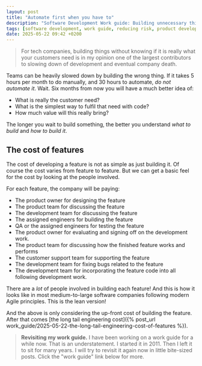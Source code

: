 ```yaml
---
layout: post
title: "Automate first when you have to"
description: "Software Development Work guide: Building unnecessary things leads to company death"
tags: [software development, work guide, reducing risk, product development]
date: 2025-05-22 09:42 +0200
---
```


> For tech companies, building things without knowing if it is really what your customers need is in my opinion one of the largest contributors to slowing down of development and eventual company death.

Teams can be heavily slowed down by building the wrong thing. If it takes 5 hours per month to do manually, and 30 hours to automate, *do not automate it*. Wait. Six months from now you will have a much better idea of:

- What is really the customer need?
- What is the simplest way to fulfil that need with code?
- How much value will this really bring?

The longer you wait to build something, the better you understand *what to build* and *how to build it*.

## The cost of features
The cost of developing a feature is not as simple as just building it. Of course the cost varies from feature to feature.
But we can get a basic feel for the cost by looking at the people involved.

For each feature, the company will be paying:

- The product owner for designing the feature
- The product team for discussing the feature
- The development team for discussing the feature
- The assigned engineers for building the feature
- QA or the assigned engineers for testing the feature
- The product owner for evaluating and signing off on the development work.
- The product team for discussing how the finished feature works and performs
- The customer support team for supporting the feature
- The development team for fixing bugs related to the feature
- The development team for incorporating the feature code into all following development work.

There are a *lot* of people involved in building each feature! And this is how it looks like in most medium-to-large software companies following modern Agile principles. This is the lean version!

And the above is only considering the up-front cost of building the feature. After that comes [the long tail engineering cost]({% post_url work_guide/2025-05-22-the-long-tail-engineering-cost-of-features %}).

> **Revisiting my work guide.**
> I have been working on a work guide for a while now. That is an understatement. I started it in 2011. Then I left it to sit for many years. I will try to revisit it again now in little bite-sized posts.
> Click the "work guide" link below for more.